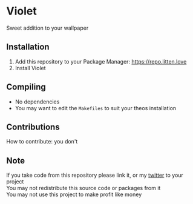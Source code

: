 # Violet
Sweet addition to your wallpaper

## Installation
1. Add this repository to your Package Manager: https://repo.litten.love
2. Install Violet

## Compiling
  - No dependencies
  - You may want to edit the `Makefiles` to suit your theos installation

## Contributions
How to contribute: you don't

## Note
If you take code from this repository please link it, or my [twitter](https://twitter.com/Litteeen) to your project  
You may not redistribute this source code or packages from it  
You may not use this project to make profit like money
